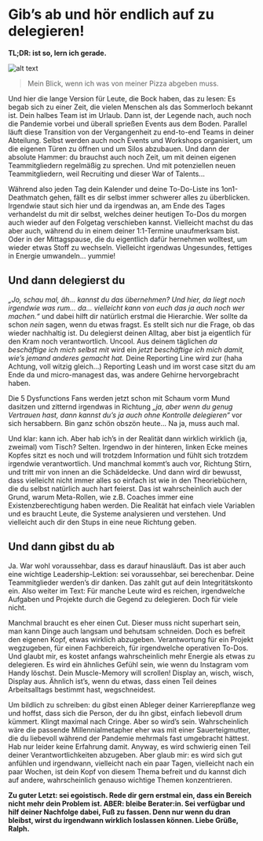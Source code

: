# Gib’s ab und hör endlich auf zu delegieren!
**TL;DR: ist so, lern ich gerade.**

![alt text](../img/blog/2022-08-01-ralph.webp "Mein Blick, wenn ich was von meiner Pizza abgeben muss.")
>Mein Blick, wenn ich was von meiner Pizza abgeben muss.

Und hier die lange Version für Leute, die Bock haben, das zu lesen:
Es begab sich zu einer Zeit, die vielen Menschen als das Sommerloch bekannt ist. 
Dein halbes Team ist im Urlaub. Dann ist, der Legende nach, auch noch die Pandemie vorbei und überall sprießen Events aus dem Boden. 
Parallel läuft diese Transition von der Vergangenheit zu end-to-end Teams in deiner Abteilung. 
Selbst werden auch noch Events und Workshops organisiert, um die eigenen Türen zu öffnen und um Silos abzubauen. 
Und dann der absolute Hammer: du brauchst auch noch Zeit, um mit deinen eigenen Teammitgliedern regelmäßig zu sprechen. 
Und mit potenziellen neuen Teammitgliedern, weil Recruiting und dieser War of Talents...

Während also jeden Tag dein Kalender und deine To-Do-Liste ins 1on1-Deathmatch gehen, fällt es dir selbst immer schwerer alles zu überblicken. 
Irgendwie staut sich hier und da irgendwas an, am Ende des Tages verhandelst du mit dir selbst, 
welches deiner heutigen To-Dos du morgen auch wieder auf den Folgetag verschieben kannst. 
Vielleicht machst du das aber auch, während du in einem deiner 1:1-Termine unaufmerksam bist. 
Oder in der Mittagspause, die du eigentlich dafür hernehmen wolltest, um wieder etwas Stoff zu wechseln. 
Vielleicht irgendwas Ungesundes, fettiges in Energie umwandeln... yummie!
## Und dann delegierst du
*„Jo, schau mal, äh... kannst du das übernehmen? Und hier, da liegt noch irgendwie was rum... da... 
vielleicht kann von euch das ja auch noch wer machen.“* und dabei hilft dir natürlich erstmal die Hierarchie. 
Wer sollte da schon *nein* sagen, wenn du etwas fragst. Es stellt sich nur die Frage, ob das wieder nachhaltig ist. 
Du delegierst deinen Alltag, aber bist ja eigentlich für den Kram noch verantwortlich. 
Uncool. Aus deinem täglichen *da beschäftige ich mich selbst mit* wird ein *jetzt beschäftige ich mich damit, 
wie’s jemand anderes gemacht hat.* 
Deine Reporting Line wird zur (haha Achtung, voll witzig gleich...) Reporting Leash und im worst case sitzt du am Ende da und micro-managest das, 
was andere Gehirne hervorgebracht haben.

Die 5 Dysfunctions Fans werden jetzt schon mit Schaum vorm Mund dasitzen und zitternd irgendwas in Richtung 
*„ja, aber wenn du genug Vertrauen hast, dann kannst du’s ja auch ohne Kontrolle delegieren“* vor sich hersabbern. 
Bin ganz schön obszön heute... Na ja, muss auch mal.

Und klar: kann ich. Aber hab ich’s in der Realität dann wirklich wirklich (ja, zweimal) vom Tisch? Selten. 
Irgendwo in der hinteren, linken Ecke meines Kopfes sitzt es noch und will trotzdem Information und fühlt sich trotzdem irgendwie verantwortlich. 
Und manchmal kommt’s auch vor, Richtung Stirn, und tritt mir von innen an die Schädeldecke. Und dann wird dir bewusst, 
dass vielleicht nicht immer alles so einfach ist wie in den Theoriebüchern, die du selbst natürlich auch hart feierst. 
Das ist wahrscheinlich auch der Grund, warum Meta-Rollen, wie z.B. Coaches immer eine Existenzberechtigung haben werden. 
Die Realität hat einfach viele Variablen und es braucht Leute, die Systeme analysieren und verstehen. 
Und vielleicht auch dir den Stups in eine neue Richtung geben.
## Und dann gibst du ab
Ja. War wohl voraussehbar, dass es darauf hinausläuft. Das ist aber auch eine wichtige Leadership-Lektion: 
sei voraussehbar, sei berechenbar. Deine Teammitglieder werden’s dir danken. Das zahlt gut auf dein Integritätskonto ein. 
Also weiter im Text: Für manche Leute wird es reichen, irgendwelche Aufgaben und Projekte durch die Gegend zu delegieren. 
Doch für viele nicht.

Manchmal braucht es eher einen Cut. Dieser muss nicht superhart sein, man kann Dinge auch langsam und behutsam schneiden. 
Doch es befreit den eigenen Kopf, etwas wirklich abzugeben. Verantwortung für ein Projekt wegzugeben, 
für einen Fachbereich, für irgendwelche operativen To-Dos. 
Und glaubt mir, es kostet anfangs wahrscheinlich mehr Energie als etwas zu delegieren. 
Es wird ein ähnliches Gefühl sein, wie wenn du Instagram vom Handy löschst. Dein Muscle-Memory will scrollen! 
Display an, wisch, wisch, Display aus. Ähnlich ist’s, wenn du etwas, dass einen Teil deines Arbeitsalltags bestimmt hast, wegschneidest.

Um bildlich zu schreiben: du gibst einen Ableger deiner Karrierepflanze weg und hoffst, dass sich die Person, der du ihn gibst, 
einfach liebevoll drum kümmert. Klingt maximal nach Cringe. Aber so wird’s sein. 
Wahrscheinlich wäre die passende Millennialmetapher eher was mit einer Sauerteigmutter, 
die du liebevoll während der Pandemie mehrmals fast umgebracht hättest. 
Hab nur leider keine Erfahrung damit. Anyway, es wird schwierig einen Teil deiner Verantwortlichkeiten abzugeben. 
Aber glaub mir: es wird sich gut anfühlen und irgendwann, vielleicht nach ein paar Tagen, vielleicht nach ein paar Wochen, 
ist dein Kopf von diesem Thema befreit und du kannst dich auf andere, wahrscheinlich genauso wichtige Themen konzentrieren.

**Zu guter Letzt: sei egoistisch. Rede dir gern erstmal ein, dass ein Bereich nicht mehr dein Problem ist. 
ABER: bleibe Berater:in. Sei verfügbar und hilf deiner Nachfolge dabei, Fuß zu fassen. Denn nur wenn du dran bleibst, 
wirst du irgendwann wirklich loslassen können. Liebe Grüße, Ralph.**
